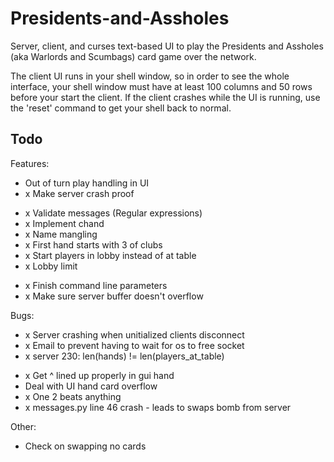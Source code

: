 Presidents-and-Assholes
=======================

Server, client, and curses text-based UI to play the Presidents and
Assholes (aka Warlords and Scumbags) card game over the network.

The client UI runs in your shell window, so in order to see the whole
interface, your shell window must have at least 100 columns and 50 rows before
your start the client. If the client crashes while the UI is running, use the
'reset' command to get your shell back to normal. 

Todo
---

Features:
- Out of turn play handling in UI
- x Make server crash proof
+ x Validate messages (Regular expressions)
+ x Implement chand
+ x Name mangling
+ x First hand starts with 3 of clubs
+ x Start players in lobby instead of at table
+ x Lobby limit
- x Finish command line parameters
- x Make sure server buffer doesn't overflow

Bugs:
+ x Server crashing when unitialized clients disconnect
+ x Email to prevent having to wait for os to free socket
+ x server 230: len(hands) != len(players_at_table)
- x Get ^ lined up properly in gui hand
- Deal with UI hand card overflow
- x One 2 beats anything
- x messages.py line 46 crash - leads to swaps bomb from server

Other:
- Check on swapping no cards
